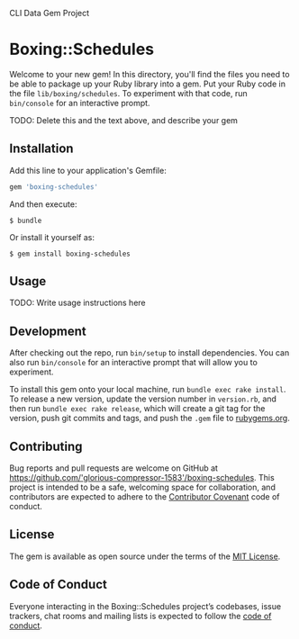 CLI Data Gem Project

# Boxing::Schedules

Welcome to your new gem! In this directory, you'll find the files you need to be able to package up your Ruby library into a gem. Put your Ruby code in the file `lib/boxing/schedules`. To experiment with that code, run `bin/console` for an interactive prompt.

TODO: Delete this and the text above, and describe your gem

## Installation

Add this line to your application's Gemfile:

```ruby
gem 'boxing-schedules'
```

And then execute:

    $ bundle

Or install it yourself as:

    $ gem install boxing-schedules

## Usage

TODO: Write usage instructions here

## Development

After checking out the repo, run `bin/setup` to install dependencies. You can also run `bin/console` for an interactive prompt that will allow you to experiment.

To install this gem onto your local machine, run `bundle exec rake install`. To release a new version, update the version number in `version.rb`, and then run `bundle exec rake release`, which will create a git tag for the version, push git commits and tags, and push the `.gem` file to [rubygems.org](https://rubygems.org).

## Contributing

Bug reports and pull requests are welcome on GitHub at https://github.com/'glorious-compressor-1583'/boxing-schedules. This project is intended to be a safe, welcoming space for collaboration, and contributors are expected to adhere to the [Contributor Covenant](http://contributor-covenant.org) code of conduct.

## License

The gem is available as open source under the terms of the [MIT License](https://opensource.org/licenses/MIT).

## Code of Conduct

Everyone interacting in the Boxing::Schedules project’s codebases, issue trackers, chat rooms and mailing lists is expected to follow the [code of conduct](https://github.com/'glorious-compressor-1583'/boxing-schedules/blob/master/CODE_OF_CONDUCT.md).
